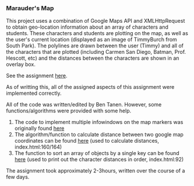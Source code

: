 ### Marauder's Map

This project uses a combination of Google Maps API and XMLHttpRequest to obtain geo-location information about an array of characters and students. These characters and students are plotting on the map, as well as the user's current location (displayed as an image of TimmyBurch from South Park). The polylines are drawn between the user (Timmy) and all of the characters that are plotted (including Carmen San Diego, Batman, Prof. Hescott, etc) and the distances between the characters are shown in an overlay box.

See the assignment [here](http://tuftsdev.github.io/comp20-btanen/mmap/).

As of writting this, all of the assigned aspects of this assignment were implemented correctly.

All of the code was written/edited by Ben Tanen. However, some functions/algorithms were provided with some help. 

1. The code to implement multiple infowindows on the map markers was originally found [here](http://stackoverflow.com/questions/11106671/google-maps-api-multiple-markers-with-infowindows)
2. The algorithm/function to calculate distance between two google map coordinates can be found [here](http://stackoverflow.com/questions/1502590/calculate-distance-between-two-points-in-google-maps-v3) (used to calculate distances, index.html:160/164)
3. The function to sort an array of objects by a single key can be found [here](http://stackoverflow.com/questions/8837454/sort-array-of-objects-by-single-key-with-date-value) (used to print out the character distances in order, index.html:92)

The assignment took approximately 2-3hours, written over the course of a few days.